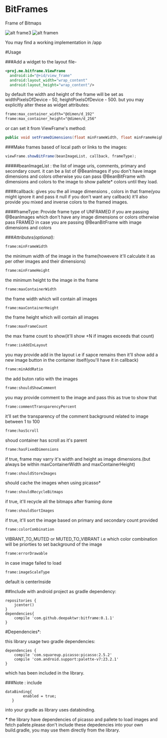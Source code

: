 # BitFrames
Frame of Bitmaps

![alt frame3](http://oi68.tinypic.com/30a9mpu.jpg)                                                                                                                                   ![alt framen](http://oi66.tinypic.com/n4caya.jpg)



You may find a working implementation in /app


#Usage


###Add a widget to the layout file-

```xml
<proj.me.bitframe.ViewFrame
  android:id="@+id/view_frame"
  android:layout_width="wrap_content"
  android:layout_height="wrap_content"/>
```


by default the width and height of the frame will be set as widthPixelsOfDevice - 50, heightPixelsOfDevice - 500.
but you may explicitly alter these as widget attributes:

```xml
frame:max_container_width="@dimen/d_192"
frame:max_container_height="@dimen/d_256"
```

or can set it from ViewFrame's method:

```java
public void setFrameDimensions(float minFrameWidth, float minFrameHeight, float maxContainerWidth, float maxContainerHeight);
```



###Make frames based of local path or links to the images:

```java
viewFrame.showBitFrame(beanImageList, callback, frameType);
```

#####beanImageList :
the list of image uris, comments, primary and secondary count.
it can be a list of @BeanImages if you don't have image dimensions and colors otherwise you can pass @BeanBitFrame with dimensions and colors to the image to show pallete* colors until they load.

####callback:
gives you the all image dimensions , colors in that frame(you might ignore it and pass it null if you don't want any callback)
it'll also provide you mixed and inverse colors to the framed images.

####frameType:
Provide frame type of UNFRAMED if you are passing @BeanImages which don't have any image dimensions or colors
otherwise pass FRAMED in case you are passing @BeanBitFrame with image dimensions and colors


###*_Attributes(optional):_*

```xml
frame:minFrameWidth
```
the minimum width of the image in the frame(howevere it'll calculate it as per other images and their dimensions)

```xml
frame:minFrameHeight
```
the minimum height to the image in the frame

```xml
frame:maxContainerWidth
```
the frame width which will contain all images

```xml
frame:maxContainerHeight
```
the frame height which will contain all images

```xml
frame:maxFrameCount
```
the max frame count to show(it'll show +N if images exceeds that count)

```xml
frame:isAddInLayout
```
you may provide add in the layout i.e if sapce remains then it'll show add a new image button in the container itself(you'll have it in callback)

```xml
frame:minAddRatio
```
the add buton ratio with the images

```xml
frame:shouldShowComment
```
you may provide comment to the image and pass this as true to show that

```xml
frame:commentTransparencyPercent
```
it'll set the transparency of the comment background related to image between 1 to 100

```xml
frame:hasScroll
```
shoud container has scroll as it's parent

```xml
frame:hasFixedDimensions
```
if true, frame may varry it's width and height as image dimensions.(but always be within maxContainerWidth and maxContainerHeight)

```xml
frame:shouldStoreImages
```
should cache the images when using picasso*

```xml
frame:shouldRecycleBitmaps
```
if true, it'll recycle all the bitmaps after framing done

```xml
frame:shouldSortImages
```
if true, it'll sort the image based on primary and secondary count provided

```xml
frame:colorCombination
```
VIBRANT_TO_MUTED or MUTED_TO_VIBRANT i.e which color combination will be priorties to set background of the image

```xml
frame:errorDrawable
```
in case image failed to load

```xml
frame:imageScaleType
```
default is centerInside





##Include with android project as gradle dependency:

```code
repositories {
    jcenter()
}
dependencies{
    compile 'com.github.deepaktwr:bitframe:0.1.1'
}
```




#Dependencies*:

this library usage two gradle dependencies:
```code
dependencies {
    compile 'com.squareup.picasso:picasso:2.5.2'
    compile 'com.android.support:palette-v7:23.2.1'
}
```

which has been included in the library.




###Note :
include
```code
dataBinding{
        enabled = true;
   }
```

into your gradle as library uses databinding.

**_*_** the library have dependencies of picasso and pallete to load images and fetch pallete.please don't include these depedencies into your own build.gradle, you may use them directly from the library.
